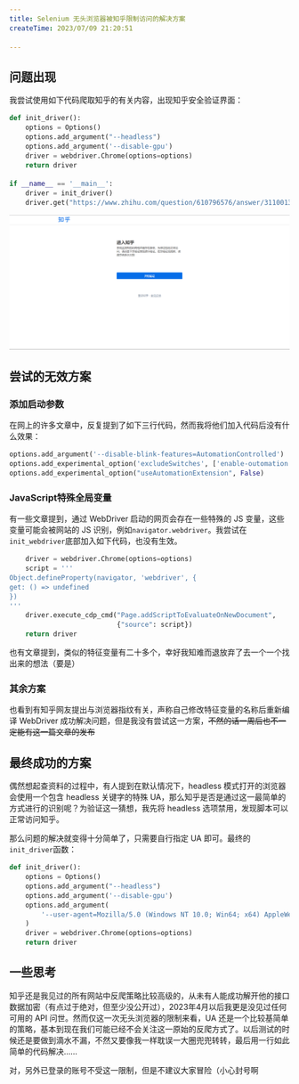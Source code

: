 ```yaml
---
title: Selenium 无头浏览器被知乎限制访问的解决方案
createTime: 2023/07/09 21:20:51

---
```



## 问题出现

我尝试使用如下代码爬取知乎的有关内容，出现知乎安全验证界面：

```python
def init_driver():
    options = Options()
    options.add_argument("--headless")
    options.add_argument('--disable-gpu')
    driver = webdriver.Chrome(options=options)
    return driver

if __name__ == '__main__':
    driver = init_driver()
    driver.get("https://www.zhihu.com/question/610796576/answer/3110013198")
```

![](../images/6b1c0e18b2f66acd4886fbc1c7bf9993.png)

## 尝试的无效方案

### 添加启动参数

在网上的许多文章中，反复提到了如下三行代码，然而我将他们加入代码后没有什么效果：

```python
options.add_argument('--disable-blink-features=AutomationControlled')
options.add_experimental_option('excludeSwitches', ['enable-outomation'])
options.add_experimental_option("useAutomationExtension", False)
```

### JavaScript特殊全局变量

有一些文章提到，通过 WebDriver 启动的网页会存在一些特殊的 JS 变量，这些变量可能会被网站的 JS 识别，例如`navigator.webdriver`。我尝试在`init_webdriver`底部加入如下代码，也没有生效。

```python
    driver = webdriver.Chrome(options=options)
    script = '''
Object.defineProperty(navigator, 'webdriver', {
get: () => undefined
})
'''
    driver.execute_cdp_cmd("Page.addScriptToEvaluateOnNewDocument",
                           {"source": script})
    return driver
```

也有文章提到，类似的特征变量有二十多个，幸好我知难而退放弃了去一个一个找出来的想法（要是）

### 其余方案

也看到有知乎网友提出与浏览器指纹有关，声称自己修改特征变量的名称后重新编译 WebDriver 成功解决问题，但是我没有尝试这一方案，~~不然的话一周后也不一定能有这一篇文章的发布~~

## 最终成功的方案

偶然想起查资料的过程中，有人提到在默认情况下，headless 模式打开的浏览器会使用一个包含 headless 关键字的特殊 UA，那么知乎是否是通过这一最简单的方式进行的识别呢？为验证这一猜想，我先将 headless 选项禁用，发现脚本可以正常访问知乎。

那么问题的解决就变得十分简单了，只需要自行指定 UA 即可。最终的`init_driver`函数：

```python
def init_driver():
    options = Options()
    options.add_argument("--headless")
    options.add_argument('--disable-gpu')
    options.add_argument(
        '--user-agent=Mozilla/5.0 (Windows NT 10.0; Win64; x64) AppleWebKit/537.36 (KHTML, like Gecko) Chrome/114.0.0.0 Safari/537.36'
    )
    driver = webdriver.Chrome(options=options)
    return driver
```

## 一些思考

知乎还是我见过的所有网站中反爬策略比较高级的，从未有人能成功解开他的接口数据加密（有点过于绝对，但至少没公开过），2023年4月以后我更是没见过任何可用的 API 问世。然而仅这一次无头浏览器的限制来看，UA 还是一个比较基简单的策略，基本到现在我们可能已经不会关注这一原始的反爬方式了。以后测试的时候还是要做到滴水不漏，不然又要像我一样耽误一大圈兜兜转转，最后用一行如此简单的代码解决……

对，另外已登录的账号不受这一限制，但是不建议大家冒险（小心封号啊
